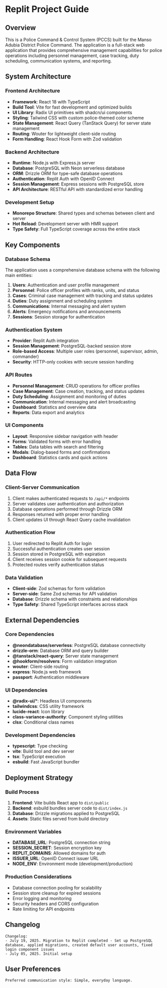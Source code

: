 # Replit Project Guide

## Overview

This is a Police Command & Control System (PCCS) built for the Manso Adubia District Police Command. The application is a full-stack web application that provides comprehensive management capabilities for police operations including personnel management, case tracking, duty scheduling, communication systems, and reporting.

## System Architecture

### Frontend Architecture
- **Framework**: React 18 with TypeScript
- **Build Tool**: Vite for fast development and optimized builds
- **UI Library**: Radix UI primitives with shadcn/ui components
- **Styling**: Tailwind CSS with custom police-themed color scheme
- **State Management**: React Query (TanStack Query) for server state management
- **Routing**: Wouter for lightweight client-side routing
- **Form Handling**: React Hook Form with Zod validation

### Backend Architecture
- **Runtime**: Node.js with Express.js server
- **Database**: PostgreSQL with Neon serverless database
- **ORM**: Drizzle ORM for type-safe database operations
- **Authentication**: Replit Auth with OpenID Connect
- **Session Management**: Express sessions with PostgreSQL store
- **API Architecture**: RESTful API with standardized error handling

### Development Setup
- **Monorepo Structure**: Shared types and schemas between client and server
- **Hot Reload**: Development server with HMR support
- **Type Safety**: Full TypeScript coverage across the entire stack

## Key Components

### Database Schema
The application uses a comprehensive database schema with the following main entities:

1. **Users**: Authentication and user profile management
2. **Personnel**: Police officer profiles with ranks, units, and status
3. **Cases**: Criminal case management with tracking and status updates
4. **Duties**: Duty assignment and scheduling system
5. **Communications**: Internal messaging and alert system
6. **Alerts**: Emergency notifications and announcements
7. **Sessions**: Session storage for authentication

### Authentication System
- **Provider**: Replit Auth integration
- **Session Management**: PostgreSQL-backed session store
- **Role-based Access**: Multiple user roles (personnel, supervisor, admin, commander)
- **Security**: HTTP-only cookies with secure session handling

### API Routes
- **Personnel Management**: CRUD operations for officer profiles
- **Case Management**: Case creation, tracking, and status updates
- **Duty Scheduling**: Assignment and monitoring of duties
- **Communication**: Internal messaging and alert broadcasting
- **Dashboard**: Statistics and overview data
- **Reports**: Data export and analytics

### UI Components
- **Layout**: Responsive sidebar navigation with header
- **Forms**: Validated forms with error handling
- **Tables**: Data tables with search and filtering
- **Modals**: Dialog-based forms and confirmations
- **Dashboard**: Statistics cards and quick actions

## Data Flow

### Client-Server Communication
1. Client makes authenticated requests to `/api/*` endpoints
2. Server validates user authentication and authorization
3. Database operations performed through Drizzle ORM
4. Responses returned with proper error handling
5. Client updates UI through React Query cache invalidation

### Authentication Flow
1. User redirected to Replit Auth for login
2. Successful authentication creates user session
3. Session stored in PostgreSQL with expiration
4. Client receives session cookie for subsequent requests
5. Protected routes verify authentication status

### Data Validation
- **Client-side**: Zod schemas for form validation
- **Server-side**: Same Zod schemas for API validation
- **Database**: Drizzle schema with constraints and relationships
- **Type Safety**: Shared TypeScript interfaces across stack

## External Dependencies

### Core Dependencies
- **@neondatabase/serverless**: PostgreSQL database connectivity
- **drizzle-orm**: Database ORM and query builder
- **@tanstack/react-query**: Server state management
- **@hookform/resolvers**: Form validation integration
- **wouter**: Client-side routing
- **express**: Node.js web framework
- **passport**: Authentication middleware

### UI Dependencies
- **@radix-ui/***: Headless UI components
- **tailwindcss**: CSS utility framework
- **lucide-react**: Icon library
- **class-variance-authority**: Component styling utilities
- **clsx**: Conditional class names

### Development Dependencies
- **typescript**: Type checking
- **vite**: Build tool and dev server
- **tsx**: TypeScript execution
- **esbuild**: Fast JavaScript bundler

## Deployment Strategy

### Build Process
1. **Frontend**: Vite builds React app to `dist/public`
2. **Backend**: esbuild bundles server code to `dist/index.js`
3. **Database**: Drizzle migrations applied to PostgreSQL
4. **Assets**: Static files served from build directory

### Environment Variables
- **DATABASE_URL**: PostgreSQL connection string
- **SESSION_SECRET**: Session encryption key
- **REPLIT_DOMAINS**: Allowed domains for auth
- **ISSUER_URL**: OpenID Connect issuer URL
- **NODE_ENV**: Environment mode (development/production)

### Production Considerations
- Database connection pooling for scalability
- Session store cleanup for expired sessions
- Error logging and monitoring
- Security headers and CORS configuration
- Rate limiting for API endpoints

## Changelog

```
Changelog:
- July 19, 2025. Migration to Replit completed - Set up PostgreSQL database, applied migrations, created default user accounts, fixed login component issues
- July 05, 2025. Initial setup
```

## User Preferences

```
Preferred communication style: Simple, everyday language.
```